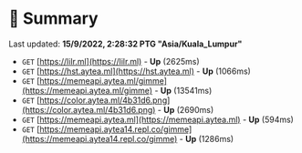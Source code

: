 # 📖 Summary
Last updated: **15/9/2022, 2:28:32 PTG "Asia/Kuala_Lumpur"**

- `GET` [https://lilr.ml](https://lilr.ml) - **Up** (2625ms)
- `GET` [https://hst.aytea.ml](https://hst.aytea.ml) - **Up** (1066ms)
- `GET` [https://memeapi.aytea.ml/gimme](https://memeapi.aytea.ml/gimme) - **Up** (13541ms)
- `GET` [https://color.aytea.ml/4b31d6.png](https://color.aytea.ml/4b31d6.png) - **Up** (2690ms)
- `GET` [https://memeapi.aytea.ml](https://memeapi.aytea.ml) - **Up** (594ms)
- `GET` [https://memeapi.aytea14.repl.co/gimme](https://memeapi.aytea14.repl.co/gimme) - **Up** (1286ms)
